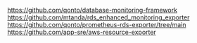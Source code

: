 https://github.com/qonto/database-monitoring-framework
https://github.com/mtanda/rds_enhanced_monitoring_exporter
https://github.com/qonto/prometheus-rds-exporter/tree/main
https://github.com/app-sre/aws-resource-exporter
